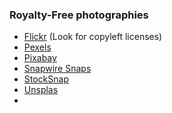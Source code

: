 ### Royalty-Free photographies

- [Flickr](https://www.flickr.com/) (Look for copyleft licenses)
- [Pexels](http://www.pexels.com/)
- [Pixabay](https://pixabay.com/)
- [Snapwire Snaps](http://snapwiresnaps.tumblr.com/)
- [StockSnap](https://stocksnap.io/)
- [Unsplas](https://unsplash.com/>)
-
